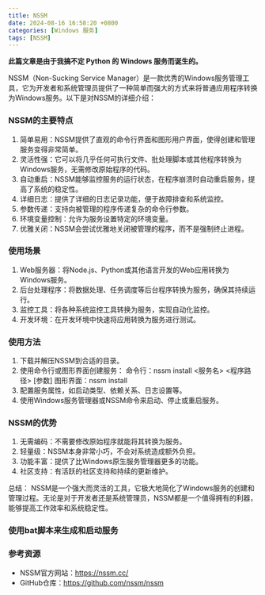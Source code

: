 ```yaml
---
title: NSSM
date: 2024-08-16 16:58:20 +0800
categories: [Windows 服务]
tags: [NSSM]
---
```



**此篇文章是由于我搞不定 Python 的 Windows 服务而诞生的。**

NSSM（Non-Sucking Service Manager）是一款优秀的Windows服务管理工具，它为开发者和系统管理员提供了一种简单而强大的方式来将普通应用程序转换为Windows服务。以下是对NSSM的详细介绍：

### NSSM的主要特点

1. 简单易用：NSSM提供了直观的命令行界面和图形用户界面，使得创建和管理服务变得非常简单。
2. 灵活性强：它可以将几乎任何可执行文件、批处理脚本或其他程序转换为Windows服务，无需修改原始程序的代码。
3. 自动重启：NSSM能够监控服务的运行状态，在程序崩溃时自动重启服务，提高了系统的稳定性。
4. 详细日志：提供了详细的日志记录功能，便于故障排查和系统监控。
5. 参数传递：支持向被管理的程序传递复杂的命令行参数。
6. 环境变量控制：允许为服务设置特定的环境变量。
7. 优雅关闭：NSSM会尝试优雅地关闭被管理的程序，而不是强制终止进程。

### 使用场景

1. Web服务器：将Node.js、Python或其他语言开发的Web应用转换为Windows服务。
2. 后台处理程序：将数据处理、任务调度等后台程序转换为服务，确保其持续运行。
3. 监控工具：将各种系统监控工具转换为服务，实现自动化监控。
4. 开发环境：在开发环境中快速将应用转换为服务进行测试。

### 使用方法

1. 下载并解压NSSM到合适的目录。
2. 使用命令行或图形界面创建服务： 命令行：nssm install <服务名> <程序路径> [参数] 图形界面：nssm install
3. 配置服务属性，如启动类型、依赖关系、日志设置等。
4. 使用Windows服务管理器或NSSM命令来启动、停止或重启服务。

### NSSM的优势

1. 无需编码：不需要修改原始程序就能将其转换为服务。
2. 轻量级：NSSM本身非常小巧，不会对系统造成额外负担。
3. 功能丰富：提供了比Windows原生服务管理器更多的功能。
4. 社区支持：有活跃的社区支持和持续的更新维护。

总结： NSSM是一个强大而灵活的工具，它极大地简化了Windows服务的创建和管理过程。无论是对于开发者还是系统管理员，NSSM都是一个值得拥有的利器，能够提高工作效率和系统稳定性。

### 使用bat脚本来生成和启动服务

### 参考资源

- NSSM官方网站：<https://nssm.cc/>
- GitHub仓库：<https://github.com/nssm/nssm>
